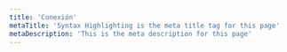 ```yaml
---
title: 'Conexión'
metaTitle: 'Syntax Highlighting is the meta title tag for this page'
metaDescription: 'This is the meta description for this page'
---
```

